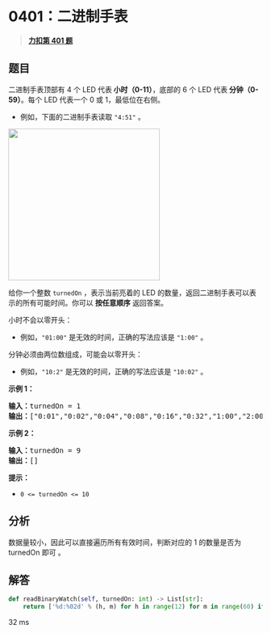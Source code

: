 # 0401：二进制手表


> <u>**[力扣第 401 题](https://leetcode.cn/problems/binary-watch/)**</u>

## 题目

<p>二进制手表顶部有 4 个 LED 代表<strong> 小时（0-11）</strong>，底部的 6 个 LED 代表<strong> 分钟（0-59）</strong>。每个 LED 代表一个 0 或 1，最低位在右侧。</p>

<ul>
<li>例如，下面的二进制手表读取 <code>"4:51"</code> 。</li>
</ul>

<p><img src="https://assets.leetcode.com/uploads/2021/04/08/binarywatch.jpg" style="height: 300px; width" /></p>

<p>给你一个整数 <code>turnedOn</code> ，表示当前亮着的 LED 的数量，返回二进制手表可以表示的所有可能时间。你可以 <strong>按任意顺序</strong> 返回答案。</p>

<p>小时不会以零开头：</p>

<ul>
<li>例如，<code>"01:00"</code> 是无效的时间，正确的写法应该是 <code>"1:00"</code> 。</li>
</ul>

<p>分钟必须由两位数组成，可能会以零开头：</p>

<ul>
<li>例如，<code>"10:2"</code> 是无效的时间，正确的写法应该是 <code>"10:02"</code> 。</li>
</ul>



<p><strong>示例 1：</strong></p>

<pre>
<strong>输入：</strong>turnedOn = 1
<strong>输出：</strong>["0:01","0:02","0:04","0:08","0:16","0:32","1:00","2:00","4:00","8:00"]
</pre>

<p><strong>示例 2：</strong></p>

<pre>
<strong>输入：</strong>turnedOn = 9
<strong>输出：</strong>[]
</pre>



<p><strong>提示：</strong></p>

<ul>
<li><code>0 &lt;= turnedOn &lt;= 10</code></li>
</ul>


## 分析

数据量较小，因此可以直接遍历所有有效时间，判断对应的 1 的数量是否为 turnedOn 即可  。

## 解答

```python
def readBinaryWatch(self, turnedOn: int) -> List[str]:
    return ['%d:%02d' % (h, m) for h in range(12) for m in range(60) if (bin(h)+bin(m)).count('1')==turnedOn]
```
32 ms
